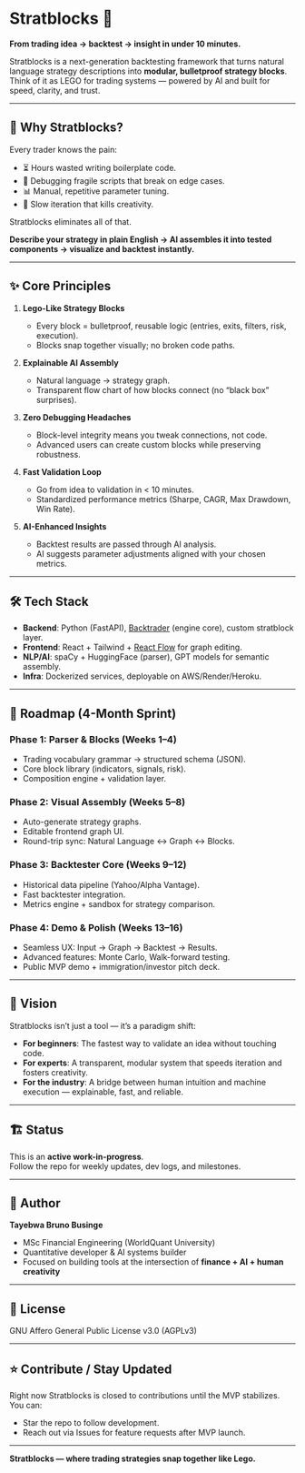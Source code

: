 # Stratblocks 🧩**[](https://stratblocks.com)**

**From trading idea → backtest → insight in under 10 minutes.**

Stratblocks is a next-generation backtesting framework that turns natural language strategy descriptions into **modular, bulletproof strategy blocks**. Think of it as LEGO for trading systems — powered by AI and built for speed, clarity, and trust.

---

## 🚀 Why Stratblocks?

Every trader knows the pain:

- ⏳ Hours wasted writing boilerplate code.
- 🐛 Debugging fragile scripts that break on edge cases.
- 📊 Manual, repetitive parameter tuning.
- 🤯 Slow iteration that kills creativity.

Stratblocks eliminates all of that.

**Describe your strategy in plain English → AI assembles it into tested components → visualize and backtest instantly.**

---

## ✨ Core Principles

1. **Lego-Like Strategy Blocks**  
   - Every block = bulletproof, reusable logic (entries, exits, filters, risk, execution).  
   - Blocks snap together visually; no broken code paths.

2. **Explainable AI Assembly**  
   - Natural language → strategy graph.  
   - Transparent flow chart of how blocks connect (no “black box” surprises).

3. **Zero Debugging Headaches**  
   - Block-level integrity means you tweak connections, not code.  
   - Advanced users can create custom blocks while preserving robustness.

4. **Fast Validation Loop**  
   - Go from idea to validation in < 10 minutes.  
   - Standardized performance metrics (Sharpe, CAGR, Max Drawdown, Win Rate).  

5. **AI-Enhanced Insights**  
   - Backtest results are passed through AI analysis.  
   - AI suggests parameter adjustments aligned with your chosen metrics.

---

## 🛠 Tech Stack

- **Backend**: Python (FastAPI), [Backtrader](https://www.backtrader.com/) (engine core), custom stratblock layer.  
- **Frontend**: React + Tailwind + [React Flow](https://reactflow.dev/) for graph editing.  
- **NLP/AI**: spaCy + HuggingFace (parser), GPT models for semantic assembly.  
- **Infra**: Dockerized services, deployable on AWS/Render/Heroku.  

---

## 📅 Roadmap (4-Month Sprint)

### Phase 1: Parser & Blocks (Weeks 1–4)
- Trading vocabulary grammar → structured schema (JSON).  
- Core block library (indicators, signals, risk).  
- Composition engine + validation layer.  

### Phase 2: Visual Assembly (Weeks 5–8)
- Auto-generate strategy graphs.  
- Editable frontend graph UI.  
- Round-trip sync: Natural Language ↔ Graph ↔ Blocks.  

### Phase 3: Backtester Core (Weeks 9–12)
- Historical data pipeline (Yahoo/Alpha Vantage).  
- Fast backtester integration.  
- Metrics engine + sandbox for strategy comparison.  

### Phase 4: Demo & Polish (Weeks 13–16)
- Seamless UX: Input → Graph → Backtest → Results.  
- Advanced features: Monte Carlo, Walk-forward testing.  
- Public MVP demo + immigration/investor pitch deck.  

---

## 🔮 Vision

Stratblocks isn’t just a tool — it’s a paradigm shift:

- **For beginners**: The fastest way to validate an idea without touching code.  
- **For experts**: A transparent, modular system that speeds iteration and fosters creativity.  
- **For the industry**: A bridge between human intuition and machine execution — explainable, fast, and reliable.  

---

## 🏗 Status

This is an **active work-in-progress**.  
Follow the repo for weekly updates, dev logs, and milestones.  

---

## 👤 Author

**Tayebwa Bruno Businge**  
- MSc Financial Engineering (WorldQuant University)  
- Quantitative developer & AI systems builder  
- Focused on building tools at the intersection of **finance + AI + human creativity**

---

## 📜 License

GNU Affero General Public License v3.0 (AGPLv3)

---

## ⭐ Contribute / Stay Updated

Right now Stratblocks is closed to contributions until the MVP stabilizes.  
You can:  
- Star the repo to follow development.  
- Reach out via Issues for feature requests after MVP launch.  

---

**Stratblocks — where trading strategies snap together like Lego.**
